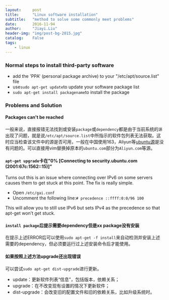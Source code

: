 ```yaml
---
layout:     post
title:      "Linux software installation"
subtitle:   "method to solve some commonly meet problems"
date:       2016-11-94
author:     "Jiayi.Liu"
header-img: "img/post-bg-2015.jpg"
catalog: 	False
tags:
    - linux
---
```


### Normal steps to install third-party software
*	add the 'PPA' (personal package archive) to your "/etc/apt/source.list" file
*	use`sudo apt-get update`to update your software package list
*	`sudo apt-get install packagename`to install the package

### Problems and Solution

#### Packages can't be reached
一般来说，直接报错无法找到或安装`package`或`dependency`都是由于当前系统的`源`出现了问题，就是说`/etc/apt/source.list`中所指示的软件包列表无法获取。这时应当检查该文件中的源是否可用，一般在中国使用163，Aliyun等[ubuntu源](https://launchpad.net/ubuntu/+archivemirrors)是没有问题的。可以直接用vim替换掉原本的`ubuntu.com`部分为`Aliyun.com`等源。

#### `apt-get upgrade`卡在"0% [Connecting to security.ubuntu.com (2001:67c:1562::15)]"
Turns out this is an issue where connecting over IPv6 on some servers causes them to get stuck at this point. The fix is really simple.
*	Open `/etc/gai.conf`
*	Uncomment the following line:`# precedence ::ffff:0:0/96 100`


This will allow you to still use IPv6 but sets IPv4 as the precedence so that apt-get won’t get stuck.

#### `install package`后提示需要dependency但是xx package没有安装
在提示上述ERROR后可以使用`sudo apt-get -f install`来自动检测并安装上述需要的dependency，但必须要运行过上述安装命令后才能使用。

#### 如果按照上述方法upgrade还出现错误
可以尝试`sudo apt-get dist-upgrade`进行更新。
*	update：更新软件列表“信息”，包括版本，依赖关系；
*	upgrade：在不改变现有设置的情况下更新软件； 
*	dist-upgrade：会改变旧的配置文件和旧的依赖关系，比如升级系统时。